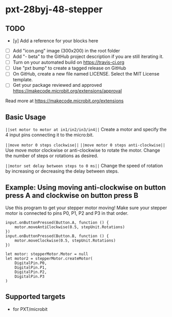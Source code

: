 # pxt-28byj-48-stepper



## TODO

- [y] Add a reference for your blocks here
- [ ] Add "icon.png" image (300x200) in the root folder
- [ ] Add "- beta" to the GitHub project description if you are still iterating it.
- [ ] Turn on your automated build on https://travis-ci.org
- [ ] Use "pxt bump" to create a tagged release on GitHub
- [ ] On GitHub, create a new file named LICENSE. Select the MIT License template.
- [ ] Get your package reviewed and approved https://makecode.microbit.org/extensions/approval

Read more at https://makecode.microbit.org/extensions

## Basic Usage

`||set motor to motor at in1/in2/in3/in4||`
Create a motor and specify the 4 input pins connecting it to the micro:bit.

`||move motor 0 steps clockwise||`
`||move motor 0 steps anti-clockwise||`
Use move motor clockwise or anti-clockwise to rotate the motor. Change the number of steps or rotations as desired.

`||motor set delay between steps to 0 ms||`
Change the speed of rotation by increasing or decreasing the delay between steps.

## Example: Using moving anti-clockwise on button press A and clockwise on button press B

Use this program to get your stepper motor moving! Make sure your stepper motor is connected to pins P0, P1, P2 and P3 in that order. 

```
input.onButtonPressed(Button.A, function () {
    motor.moveAntiClockwise(0.5, stepUnit.Rotations)
})
input.onButtonPressed(Button.B, function () {
    motor.moveClockwise(0.5, stepUnit.Rotations)
})

let motor: stepperMotor.Motor = null
let motor2 = stepperMotor.createMotor(
    DigitalPin.P0,
    DigitalPin.P1,
    DigitalPin.P2,  
    DigitalPin.P3
)
```

## Supported targets

* for PXT/microbit
